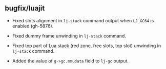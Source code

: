 ## bugfix/luajit

* Fixed slots alignment in `lj-stack` command output when `LJ_GC64` is enabled
  (gh-5876).

* Fixed dummy frame unwinding in `lj-stack` command.

* Fixed top part of Lua stack (red zone, free slots, top slot) unwinding in
  `lj-stack` command.

* Added the value of `g->gc.mmudata` field to `lj-gc` output.
